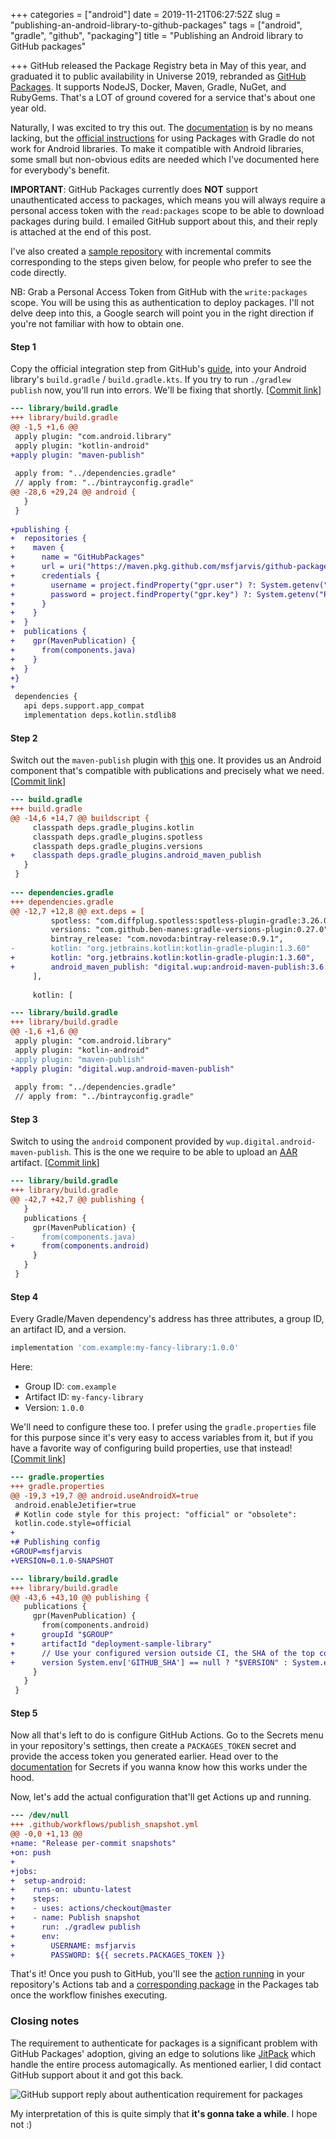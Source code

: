 +++
categories = ["android"]
date = 2019-11-21T06:27:52Z
slug = "publishing-an-android-library-to-github-packages"
tags = ["android", "gradle", "github", "packaging"]
title = "Publishing an Android library to GitHub packages"

+++
GitHub released the Package Registry beta in May of this year, and graduated it to public availability in Universe 2019, rebranded as [GitHub Packages](https://github.com/features/packages "GitHub Packages"). It supports NodeJS, Docker, Maven, Gradle, NuGet, and RubyGems. That's a LOT of ground covered for a service that's about one year old.

Naturally, I was excited to try this out. The [documentation](https://help.github.com/en/github/managing-packages-with-github-packages/about-github-packages) is by no means lacking, but the [official instructions](https://help.github.com/en/github/managing-packages-with-github-packages/configuring-gradle-for-use-with-github-packages) for using Packages with Gradle do not work for Android libraries. To make it compatible with Android libraries, some small but non-obvious edits are needed which I've documented here for everybody's benefit.

**IMPORTANT**: GitHub Packages currently does **NOT** support unauthenticated access to packages, which means you will always require a personal access token with the `read:packages` scope to be able to download packages during build. I emailed GitHub support about this, and their reply is attached at the end of this post.

I've also created a [sample repository](https://github.com/msfjarvis/github-packages-deployment-sample/) with incremental commits corresponding to the steps given below, for people who prefer to see the code directly.

NB: Grab a Personal Access Token from GitHub with the `write:packages` scope. You will be using this as authentication to deploy packages. I'll not delve deep into this, a Google search will point you in the right direction if you're not familiar with how to obtain one.

#### Step 1

Copy the official integration step from GitHub's [guide](https://help.github.com/en/github/managing-packages-with-github-packages/configuring-gradle-for-use-with-github-packages#authenticating-with-a-personal-access-token), into your Android library's `build.gradle` / `build.gradle.kts`. If you try to run `./gradlew publish` now, you'll run into errors. We'll be fixing that shortly. \[[Commit link](https://github.com/msfjarvis/github-packages-deployment-sample/commit/d69235577a1d4345cecb364a3a3d366bf894c5a6)\]

```diff
--- library/build.gradle
+++ library/build.gradle
@@ -1,5 +1,6 @@
 apply plugin: "com.android.library"
 apply plugin: "kotlin-android"
+apply plugin: "maven-publish"
 
 apply from: "../dependencies.gradle"
 // apply from: "../bintrayconfig.gradle"
@@ -28,6 +29,24 @@ android {
   }
 }
 
+publishing {
+  repositories {
+    maven {
+      name = "GitHubPackages"
+      url = uri("https://maven.pkg.github.com/msfjarvis/github-packages-deployment-sample")
+      credentials {
+        username = project.findProperty("gpr.user") ?: System.getenv("USERNAME")
+        password = project.findProperty("gpr.key") ?: System.getenv("PASSWORD")
+      }
+    }
+  }
+  publications {
+    gpr(MavenPublication) {
+      from(components.java)
+    }
+  }
+}
+
 dependencies {
   api deps.support.app_compat
   implementation deps.kotlin.stdlib8
```

#### Step 2

Switch out the `maven-publish` plugin with [this](https://github.com/wupdigital/android-maven-publish) one. It provides us an Android component that's compatible with publications and precisely what we need. \[[Commit link](https://github.com/msfjarvis/github-packages-deployment-sample/commit/1452c4a0c15d394b73dc3384f02834788dfe1bda)\]

```diff
--- build.gradle
+++ build.gradle
@@ -14,6 +14,7 @@ buildscript {
     classpath deps.gradle_plugins.kotlin
     classpath deps.gradle_plugins.spotless
     classpath deps.gradle_plugins.versions
+    classpath deps.gradle_plugins.android_maven_publish
   }
 }
 
--- dependencies.gradle
+++ dependencies.gradle
@@ -12,7 +12,8 @@ ext.deps = [
         spotless: "com.diffplug.spotless:spotless-plugin-gradle:3.26.0",
         versions: "com.github.ben-manes:gradle-versions-plugin:0.27.0",
         bintray_release: "com.novoda:bintray-release:0.9.1",
-        kotlin: "org.jetbrains.kotlin:kotlin-gradle-plugin:1.3.60"
+        kotlin: "org.jetbrains.kotlin:kotlin-gradle-plugin:1.3.60",
+        android_maven_publish: "digital.wup:android-maven-publish:3.6.2"
     ],
 
     kotlin: [

--- library/build.gradle
+++ library/build.gradle
@@ -1,6 +1,6 @@
 apply plugin: "com.android.library"
 apply plugin: "kotlin-android"
-apply plugin: "maven-publish"
+apply plugin: "digital.wup.android-maven-publish"
 
 apply from: "../dependencies.gradle"
 // apply from: "../bintrayconfig.gradle"
```

#### Step 3

Switch to using the `android` component provided by `wup.digital.android-maven-publish`. This is the one we require to be able to upload an [AAR](https://developer.android.com/studio/projects/android-library) artifact. \[[Commit link](https://github.com/msfjarvis/github-packages-deployment-sample/commit/7cc6fcd6ffa5774433bce76ac6929435dbbb77cc)\]

```diff
--- library/build.gradle
+++ library/build.gradle
@@ -42,7 +42,7 @@ publishing {
   }
   publications {
     gpr(MavenPublication) {
-      from(components.java)
+      from(components.android)
     }
   }
 }
```

#### Step 4

Every Gradle/Maven dependency's address has three attributes, a group ID, an artifact ID, and a version.

```groovy
implementation 'com.example:my-fancy-library:1.0.0'
```

Here:

* Group ID: `com.example`
* Artifact ID: `my-fancy-library`
* Version: `1.0.0`

We'll need to configure these too. I prefer using the `gradle.properties` file for this purpose since it's very easy to access variables from it, but if you have a favorite way of configuring build properties, use that instead! \[[Commit link](https://github.com/msfjarvis/github-packages-deployment-sample/commit/cee74a5e0b3b76d1d7a2d4eb9636d80fb1db49d6)\]

```diff
--- gradle.properties
+++ gradle.properties
@@ -19,3 +19,7 @@ android.useAndroidX=true
 android.enableJetifier=true
 # Kotlin code style for this project: "official" or "obsolete":
 kotlin.code.style=official
+
+# Publishing config
+GROUP=msfjarvis
+VERSION=0.1.0-SNAPSHOT

--- library/build.gradle
+++ library/build.gradle
@@ -43,6 +43,10 @@ publishing {
   publications {
     gpr(MavenPublication) {
       from(components.android)
+      groupId "$GROUP"
+      artifactId "deployment-sample-library"
+      // Use your configured version outside CI, the SHA of the top commit inside.
+      version System.env['GITHUB_SHA'] == null ? "$VERSION" : System.env['GITHUB_SHA']
     }
   }
 }
```

#### Step 5

Now all that's left to do is configure GitHub Actions. Go to the Secrets menu in your repository's settings, then create a `PACKAGES_TOKEN` secret and provide the access token you generated earlier. Head over to the [documentation](https://help.github.com/en/actions/automating-your-workflow-with-github-actions/creating-and-using-encrypted-secrets#creating-encrypted-secrets) for Secrets if you wanna know how this works under the hood.

Now, let's add the actual configuration that'll get Actions up and running.

```diff
--- /dev/null
+++ .github/workflows/publish_snapshot.yml
@@ -0,0 +1,13 @@
+name: "Release per-commit snapshots"
+on: push
+
+jobs:
+  setup-android:
+    runs-on: ubuntu-latest
+    steps:
+    - uses: actions/checkout@master
+    - name: Publish snapshot
+      run: ./gradlew publish
+      env:
+        USERNAME: msfjarvis
+        PASSWORD: ${{ secrets.PACKAGES_TOKEN }}
```

That's it! Once you push to GitHub, you'll see the [action running](https://github.com/msfjarvis/github-packages-deployment-sample/commit/42e1f6609bf9f2abe8e181296a57d86df648b4d4/checks?check_suite_id=322323808) in your repository's Actions tab and a [corresponding package](https://github.com/msfjarvis/github-packages-deployment-sample/packages/60429) in the Packages tab once the workflow finishes executing.

### Closing notes

The requirement to authenticate for packages is a significant problem with GitHub Packages' adoption, giving an edge to solutions like [JitPack](https://jitpack.io) which handle the entire process automagically. As mentioned earlier, I did contact GitHub support about it and got this back.

![GitHub support reply about authentication requirement for packages](/uploads/github_packages_support_response.png)

My interpretation of this is quite simply that **it's gonna take a while**. I hope not :)